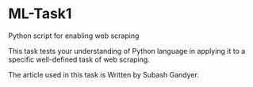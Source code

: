 # ML-Task1
 Python script for enabling web scraping
 
 This task tests your understanding of Python language in applying it to a 
 specific well-defined task of web scraping.

 The article used in this task is Written by Subash Gandyer.
 
